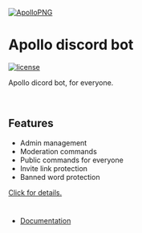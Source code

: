 [![ApolloPNG](https://github.com/mertcandav/apollo/blob/master/docs/res/apollo.png)](https://github.com/mertcandav/apollo)
# Apollo discord bot
[![license](https://camo.githubusercontent.com/890acbdcb87868b382af9a4b1fac507b9659d9bf/68747470733a2f2f696d672e736869656c64732e696f2f62616467652f6c6963656e73652d4d49542d626c75652e737667)](https://opensource.org/licenses/MIT)

Apollo dicord bot, for everyone.

<br>

## Features
+ Admin management
+ Moderation commands
+ Public commands for everyone
+ Invite link protection
+ Banned word protection

<a href="">Click for details.</a>

# 
+ <a href="https://github.com/mertcandav/apollo/wiki">Documentation<a/>
